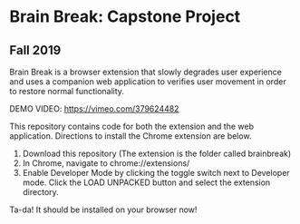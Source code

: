 # Brain Break: Capstone Project 
## Fall 2019

Brain Break is a browser extension that slowly degrades user experience and uses a companion web application to verifies user movement in order to restore normal functionality.

DEMO VIDEO: https://vimeo.com/379624482

This repository contains code for both the extension and the web application. Directions to install the Chrome extension are below.

1. Download this repository (The extension is the folder called brainbreak)
2. In Chrome, navigate to chrome://extensions/
3. Enable Developer Mode by clicking the toggle switch next to Developer mode. Click the LOAD UNPACKED button and select the extension directory.

Ta-da! It should be installed on your browser now!
